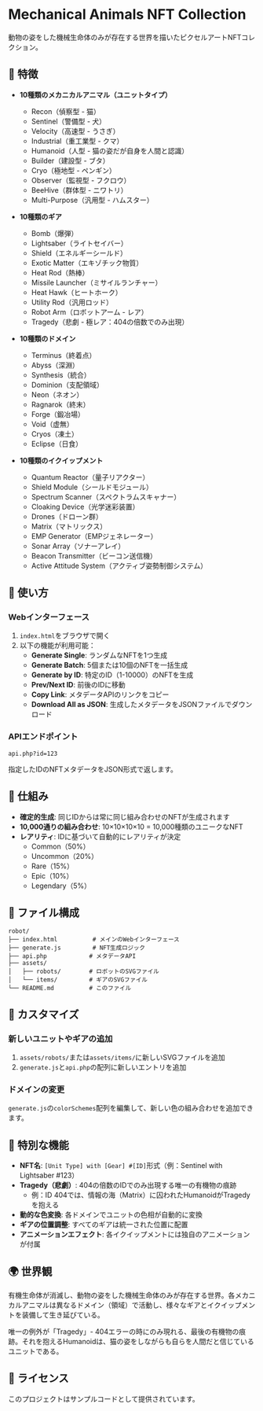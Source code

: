 # Mechanical Animals NFT Collection

動物の姿をした機械生命体のみが存在する世界を描いたピクセルアートNFTコレクション。

## 🎨 特徴

- **10種類のメカニカルアニマル（ユニットタイプ）**
  - Recon（偵察型 - 猫）
  - Sentinel（警備型 - 犬）
  - Velocity（高速型 - うさぎ）
  - Industrial（重工業型 - クマ）
  - Humanoid（人型 - 猫の姿だが自身を人間と認識）
  - Builder（建設型 - ブタ）
  - Cryo（極地型 - ペンギン）
  - Observer（監視型 - フクロウ）
  - BeeHive（群体型 - ニワトリ）
  - Multi-Purpose（汎用型 - ハムスター）

- **10種類のギア**
  - Bomb（爆弾）
  - Lightsaber（ライトセイバー）
  - Shield（エネルギーシールド）
  - Exotic Matter（エキゾチック物質）
  - Heat Rod（熱棒）
  - Missile Launcher（ミサイルランチャー）
  - Heat Hawk（ヒートホーク）
  - Utility Rod（汎用ロッド）
  - Robot Arm（ロボットアーム - レア）
  - Tragedy（悲劇 - 極レア：404の倍数でのみ出現）

- **10種類のドメイン**
  - Terminus（終着点）
  - Abyss（深淵）
  - Synthesis（統合）
  - Dominion（支配領域）
  - Neon（ネオン）
  - Ragnarok（終末）
  - Forge（鍛冶場）
  - Void（虚無）
  - Cryos（凍土）
  - Eclipse（日食）

- **10種類のイクイップメント**
  - Quantum Reactor（量子リアクター）
  - Shield Module（シールドモジュール）
  - Spectrum Scanner（スペクトラムスキャナー）
  - Cloaking Device（光学迷彩装置）
  - Drones（ドローン群）
  - Matrix（マトリックス）
  - EMP Generator（EMPジェネレーター）
  - Sonar Array（ソナーアレイ）
  - Beacon Transmitter（ビーコン送信機）
  - Active Attitude System（アクティブ姿勢制御システム）

## 🚀 使い方

### Webインターフェース
1. `index.html`をブラウザで開く
2. 以下の機能が利用可能：
   - **Generate Single**: ランダムなNFTを1つ生成
   - **Generate Batch**: 5個または10個のNFTを一括生成
   - **Generate by ID**: 特定のID（1-10000）のNFTを生成
   - **Prev/Next ID**: 前後のIDに移動
   - **Copy Link**: メタデータAPIのリンクをコピー
   - **Download All as JSON**: 生成したメタデータをJSONファイルでダウンロード

### APIエンドポイント
```
api.php?id=123
```
指定したIDのNFTメタデータをJSON形式で返します。

## 🎯 仕組み

- **確定的生成**: 同じIDからは常に同じ組み合わせのNFTが生成されます
- **10,000通りの組み合わせ**: 10×10×10×10 = 10,000種類のユニークなNFT
- **レアリティ**: IDに基づいて自動的にレアリティが決定
  - Common（50%）
  - Uncommon（20%）
  - Rare（15%）
  - Epic（10%）
  - Legendary（5%）

## 📁 ファイル構成

```
robot/
├── index.html          # メインのWebインターフェース
├── generate.js         # NFT生成ロジック
├── api.php            # メタデータAPI
├── assets/
│   ├── robots/        # ロボットのSVGファイル
│   └── items/         # ギアのSVGファイル
└── README.md          # このファイル
```

## 🎨 カスタマイズ

### 新しいユニットやギアの追加
1. `assets/robots/`または`assets/items/`に新しいSVGファイルを追加
2. `generate.js`と`api.php`の配列に新しいエントリを追加

### ドメインの変更
`generate.js`の`colorSchemes`配列を編集して、新しい色の組み合わせを追加できます。

## 🌟 特別な機能

- **NFT名**: `[Unit Type] with [Gear] #[ID]`形式（例：Sentinel with Lightsaber #123）
- **Tragedy（悲劇）**: 404の倍数のIDでのみ出現する唯一の有機物の痕跡
  - 例：ID 404では、情報の海（Matrix）に囚われたHumanoidがTragedyを抱える
- **動的な色変換**: 各ドメインでユニットの色相が自動的に変換
- **ギアの位置調整**: すべてのギアは統一された位置に配置
- **アニメーションエフェクト**: 各イクイップメントには独自のアニメーションが付属

## 🌍 世界観

有機生命体が消滅し、動物の姿をした機械生命体のみが存在する世界。各メカニカルアニマルは異なるドメイン（領域）で活動し、様々なギアとイクイップメントを装備して生き延びている。

唯一の例外が「Tragedy」- 404エラーの時にのみ現れる、最後の有機物の痕跡。それを抱えるHumanoidは、猫の姿をしながらも自らを人間だと信じているユニットである。

## 📝 ライセンス

このプロジェクトはサンプルコードとして提供されています。